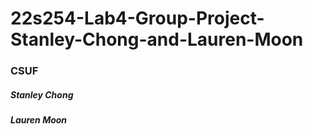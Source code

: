 # 22s254-Lab4-Group-Project-Stanley-Chong-and-Lauren-Moon
### CSUF
##### Stanley Chong
##### Lauren Moon
